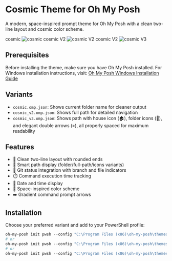 # Cosmic Theme for Oh My Posh

A modern, space-inspired prompt theme for Oh My Posh with a clean two-line layout and cosmic color scheme.

cosmic
![cosmic](https://github.com/user-attachments/assets/1a58ae40-74d3-41b0-ab73-19c28996898f)
cosmic V2
![cosmic V2](https://github.com/user-attachments/assets/89b598ff-bfae-4215-9266-ba0cae07616a)
cosmic V2
![cosmic V3](https://github.com/user-attachments/assets/593125e5-3e28-4327-9c97-3b3b250f1918)


## Prerequisites

Before installing the theme, make sure you have Oh My Posh installed. For Windows installation instructions, visit:
[Oh My Posh Windows Installation Guide](https://ohmyposh.dev/docs/installation/windows)

## Variants

- `cosmic.omp.json`: Shows current folder name for cleaner output
- `cosmic_v2.omp.json`: Shows full path for detailed navigation
- `cosmic_v3.omp.json`: Shows path with house icon (🏠), folder icons (📂), and elegant double arrows (»), all properly spaced for maximum readability

## Features

- 🚀 Clean two-line layout with rounded ends
- 📂 Smart path display (folder/full-path/icons variants)
- 🔄 Git status integration with branch and file indicators
- ⏱️ Command execution time tracking
- 📅 Date and time display
- 🎨 Space-inspired color scheme
- ➡️ Gradient command prompt arrows

## Installation

Choose your preferred variant and add to your PowerShell profile:

```powershell
oh-my-posh init pwsh --config "C:\Program Files (x86)\oh-my-posh\themes\cosmic.omp.json" | Invoke-Expression
# or
oh-my-posh init pwsh --config "C:\Program Files (x86)\oh-my-posh\themes\cosmic_v2.omp.json" | Invoke-Expression
# or
oh-my-posh init pwsh --config "C:\Program Files (x86)\oh-my-posh\themes\cosmic_v3.omp.json" | Invoke-Expression
